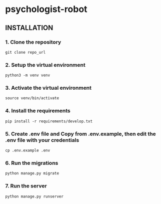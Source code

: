 # psychologist-robot

## INSTALLATION

### 1. Clone the repository

```git clone repo_url```

### 2. Setup the virtual environment

```python3 -m venv venv```

### 3. Activate the virtual environment

```source venv/bin/activate```

### 4. Install the requirements

```pip install -r requirements/develop.txt```

### 5. Create .env file and Copy from .env.example, then edit the .env file with your credentials
```cp .env.example .env```

### 6. Run the migrations

```python manage.py migrate```

### 7. Run the server

```python manage.py runserver```

``````